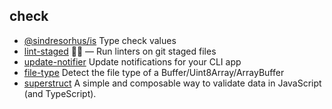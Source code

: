 ## check

- [@sindresorhus/is](https://github.com/sindresorhus/is) Type check values
- [lint-staged](https://github.com/okonet/lint-staged) 🚫💩 — Run linters on git staged files
- [update-notifier](https://github.com/yeoman/update-notifier) Update notifications for your CLI app
- [file-type](https://github.com/sindresorhus/file-type) Detect the file type of a Buffer/Uint8Array/ArrayBuffer
- [superstruct](https://github.com/ianstormtaylor/superstruct) A simple and composable way to validate data in JavaScript (and TypeScript).